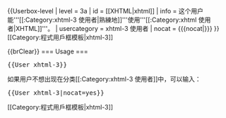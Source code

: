 {{Userbox-level
| level = 3a
| id = [[XHTML|xhtml]]
| info = 这个用户能'''[[:Category:xhtml-3 使用者|熟練地]]'''使用'''[[:Category:xhtml 使用者|XHTML]]'''。
| usercategory = xhtml-3 使用者
| nocat = {{{nocat|}}}
}}<noinclude>[[Category:程式用戶框模板|xhtml-3]]

{{brClear}}
=== Usage ===

<tt><nowiki>{{User xhtml-3}}</nowiki></tt>

如果用户不想出现在分类[[:Category:xhtml-3 使用者]]中，可以输入：

<tt><nowiki>{{User xhtml-3|nocat=yes}}</nowiki></tt>

[[Category:程式用戶框模板|xhtml-3]]
</noinclude>